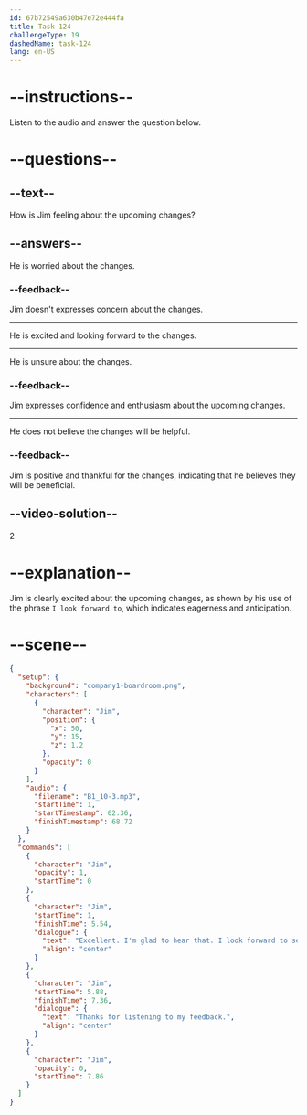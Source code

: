 ```yaml
---
id: 67b72549a630b47e72e444fa
title: Task 124
challengeType: 19
dashedName: task-124
lang: en-US
---
```


<!-- (audio) Jim: Excellent. I'm glad to hear that. I look forward to seeing the changes in the next version. Thanks for listening to my feedback. -->

# --instructions--

Listen to the audio and answer the question below.

# --questions--

## --text--

How is Jim feeling about the upcoming changes?

## --answers--

He is worried about the changes.

### --feedback--

Jim doesn't expresses concern about the changes.

---

He is excited and looking forward to the changes.

---

He is unsure about the changes.

### --feedback--

Jim expresses confidence and enthusiasm about the upcoming changes.

---

He does not believe the changes will be helpful.

### --feedback--

Jim is positive and thankful for the changes, indicating that he believes they will be beneficial.

## --video-solution--

2

# --explanation--

Jim is clearly excited about the upcoming changes, as shown by his use of the phrase `I look forward to`, which indicates eagerness and anticipation.

# --scene--

```json
{
  "setup": {
    "background": "company1-boardroom.png",
    "characters": [
      {
        "character": "Jim",
        "position": {
          "x": 50,
          "y": 15,
          "z": 1.2
        },
        "opacity": 0
      }
    ],
    "audio": {
      "filename": "B1_10-3.mp3",
      "startTime": 1,
      "startTimestamp": 62.36,
      "finishTimestamp": 68.72
    }
  },
  "commands": [
    {
      "character": "Jim",
      "opacity": 1,
      "startTime": 0
    },
    {
      "character": "Jim",
      "startTime": 1,
      "finishTime": 5.54,
      "dialogue": {
        "text": "Excellent. I'm glad to hear that. I look forward to seeing the changes in the next version.",
        "align": "center"
      }
    },
    {
      "character": "Jim",
      "startTime": 5.88,
      "finishTime": 7.36,
      "dialogue": {
        "text": "Thanks for listening to my feedback.",
        "align": "center"
      }
    },
    {
      "character": "Jim",
      "opacity": 0,
      "startTime": 7.86
    }
  ]
}
```
